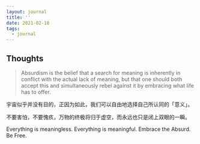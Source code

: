 ```yaml
---
layout: journal
title: ''
date: 2021-02-18
tags:
  - journal
---
```


## Thoughts

> Absurdism is the belief that a search for meaning is inherently in conflict with the actual lack of meaning, but that one should both accept this and simultaneously rebel against it by embracing what life has to offer.

宇宙似乎并没有目的，正因为如此，我们可以自由地选择自己所认同的「意义」。

不要害怕，不要愧疚，万物的终极将归于虚空，而永远也只是闭上双眼的一瞬。

Everything is meaningless. Everything is meaningful. Embrace the Absurd. Be Free.
